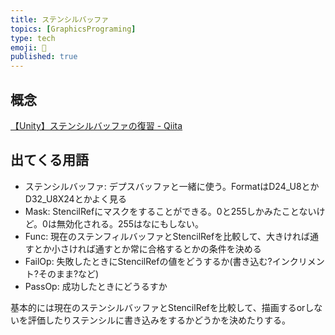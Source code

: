 ```yaml
---
title: ステンシルバッファ
topics: [GraphicsPrograming]
type: tech
emoji: 💛
published: true
---
```


## 概念

[【Unity】ステンシルバッファの復習 - Qiita](https://qiita.com/r-ngtm/items/ec738be7780ccaabf606)

## 出てくる用語

- ステンシルバッファ: デプスバッファと一緒に使う。FormatはD24_U8とかD32_U8X24とかよく見る
- Mask: StencilRefにマスクをすることができる。0と255しかみたことないけど。0は無効化される。255はなにもしない。
- Func: 現在のステンフィルバッファとStencilRefを比較して、大きければ通すとか小さければ通すとか常に合格するとかの条件を決める
- FailOp: 失敗したときにStencilRefの値をどうするか(書き込む?インクリメント?そのまま?など)
- PassOp: 成功したときにどうるすか

基本的には現在のステンシルバッファとStencilRefを比較して、描画するorしないを評価したりステンシルに書き込みをするかどうかを決めたりする。